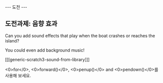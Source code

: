\--- 도전 \---

## 도전과제: 음향 효과

Can you add sound effects that play when the boat crashes or reaches the island?

You could even add background music!

[[[generic-scratch3-sound-from-library]]]

<0>for</0>, <0>forward()</0>, <0>penup()</0> and <0>pendown()</0>를 사용해 보세요.